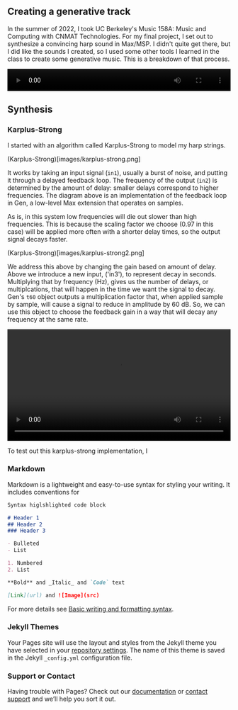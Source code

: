 ## Creating a generative track

In the summer of 2022, I took UC Berkeley's Music 158A: Music and Computing with CNMAT Technologies. For my final project, I set out to synthesize a convincing harp sound in Max/MSP. I didn't quite get there, but I did like the sounds I created, so I used some other tools I learned in the class to create some generative music. This is a breakdown of that process.

<video src='videos/fullaudio.mp4' width='100%' height='50px' controls></video>

## Synthesis

### Karplus-Strong
I started with an algorithm called Karplus-Strong to model my harp strings. 

(Karplus-Strong)[images/karplus-strong.png]

It works by taking an input signal (`in1`), usually a burst of noise, and putting it through a delayed feedback loop. The frequency of the output (`in2`) is determined by the amount of delay: smaller delays correspond to higher frequencies. The diagram above is an implementation of the feedback loop in Gen, a low-level Max extension that operates on samples.

As is, in this system low frequencies will die out slower than high frequencies. This is because the scaling factor we choose (0.97 in this case) will be applied more often with a shorter delay times, so the output signal decays faster.

(Karplus-Strong)[images/karplus-strong2.png]

We address this above by changing the gain based on amount of delay. 
Above we introduce a new input, ('in3'), to represent decay in seconds. Multiplying that by frequency (Hz), gives us the number of delays, or multiplcations, that will happen in the time we want the signal to decay. Gen's `t60` object outputs a multiplication factor that, when applied sample by sample, will cause a signal to reduce in amplitude by 60 dB. So, we can use this object to choose the feedback gain in a way that will decay any frequency at the same rate. 

<video src='videos/karplus-basic.mp4' width='100%' controls></video>

To test out this karplus-strong implementation, I 

### Markdown

Markdown is a lightweight and easy-to-use syntax for styling your writing. It includes conventions for

```markdown
Syntax higlshlighted code block

# Header 1
## Header 2
### Header 3

- Bulleted
- List

1. Numbered
2. List

**Bold** and _Italic_ and `Code` text

[Link](url) and ![Image](src)
```

For more details see [Basic writing and formatting syntax](https://docs.github.com/en/github/writing-on-github/getting-started-with-writing-and-formatting-on-github/basic-writing-and-formatting-syntax).

### Jekyll Themes

Your Pages site will use the layout and styles from the Jekyll theme you have selected in your [repository settings](https://github.com/bcylincoln/spaceharps/settings/pages). The name of this theme is saved in the Jekyll `_config.yml` configuration file.

### Support or Contact

Having trouble with Pages? Check out our [documentation](https://docs.github.com/categories/github-pages-basics/) or [contact support](https://support.github.com/contact) and we’ll help you sort it out.
